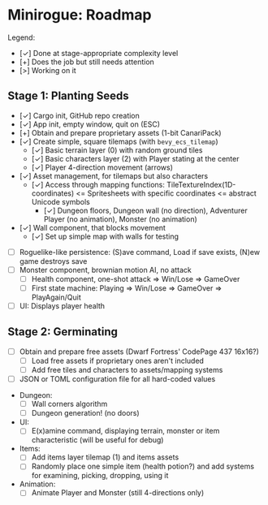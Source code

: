 # Minirogue: Roadmap

Legend:
- [✓] Done at stage-appropriate complexity level
- [+] Does the job but still needs attention
- [>] Working on it

## Stage 1: Planting Seeds

- [✓] Cargo init, GitHub repo creation
- [✓] App init, empty window, quit on (ESC)
- [+] Obtain and prepare proprietary assets (1-bit CanariPack)
- [✓] Create simple, square tilemaps (with `bevy_ecs_tilemap`)
  - [✓] Basic terrain layer (0) with random ground tiles
  - [✓] Basic characters layer (2) with Player stating at the center
  - [✓] Player 4-direction movement (arrows)
- [✓] Asset management, for tilemaps but also characters
  - [✓] Access through mapping functions: TileTextureIndex(1D-coordinates) 
    <= Spritesheets with specific coordinates <= abstract Unicode symbols
      - [✓] Dungeon floors, Dungeon wall (no direction),
        Adventurer Player (no animation), Monster (no animation)
- [✓] Wall component, that blocks movement
  - [✓] Set up simple map with walls for testing
- [ ] Roguelike-like persistence: (S)ave command, Load if save exists, 
  (N)ew game destroys save
- [ ] Monster component, brownian motion AI, no attack
  - [ ] Health component, one-shot attack => Win/Lose => GameOver
  - [ ] First state machine: Playing => Win/Lose => GameOver 
    => PlayAgain/Quit
- [ ] UI: Displays player health

## Stage 2: Germinating

- [ ] Obtain and prepare free assets (Dwarf Fortress' CodePage 437 16x16?)
  - [ ] Load free assets if proprietary ones aren't included
  - [ ] Add free tiles and characters to assets/mapping systems
- [ ] JSON or TOML configuration file for all hard-coded values 
- Dungeon:
  - [ ] Wall corners algorithm
  - [ ] Dungeon generation! (no doors)
- UI:
  - [ ] E(x)amine command, displaying terrain, monster or item
    characteristic (will be useful for debug)
- Items:
  - [ ] Add items layer tilemap (1) and items assets
  - [ ] Randomly place one simple item (health potion?) and add systems
        for examining, picking, dropping, using it
- Animation: 
  - [ ] Animate Player and Monster (still 4-directions only)
